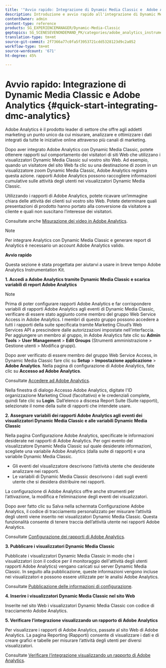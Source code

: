 ```yaml
---
title: '"Avvio rapido: Integrazione di Dynamic Media Classic e  Adobe Analytics"'
description: Introduzione e avvio rapido all'integrazione di Dynamic Media Classic e  Adobe Analytics per aiutarvi a iniziare a utilizzare rapidamente.
contentOwner: admin
content-type: reference
products: SG_EXPERIENCEMANAGER/Dynamic-Media-Classic
geptopics: SG_SCENESEVENONDEMAND_PK/categories/adobe_analytics_instrumentation_kit
translation-type: tm+mt
source-git-commit: 2f7366a77c0fa5f3953721cdd5328123d9c2a052
workflow-type: tm+mt
source-wordcount: '671'
ht-degree: 45%

---
```



# Avvio rapido: Integrazione di Dynamic Media Classic e  Adobe Analytics {#quick-start-integrating-dmc-analytics}

Adobe Analytics è il prodotto leader di settore che offre agli addetti marketing un punto unico da cui misurare, analizzare e ottimizzare i dati integrati da tutte le iniziative online attraverso più canali di marketing.

Dopo aver integrato  Adobe Analytics con Dynamic Media Classic, potete ottenere rapporti sul comportamento dei visitatori di siti Web che utilizzano i visualizzatori Dynamic Media Classic sul vostro sito Web. Ad esempio, quando un visitatore del sito Web fa clic su una destinazione di zoom in un visualizzatore zoom Dynamic Media Classic,  Adobe Analytics registra questa azione.  rapporti Adobe Analytics possono raccogliere informazioni cumulative sulle attività degli utenti nei visualizzatori Dynamic Media Classic.

Utilizzando i rapporti di Adobe Analytics, potete ricavare un’immagine chiara delle attività dei clienti sul vostro sito Web. Potete determinare quali presentazioni di prodotto hanno portato alla conversione da visitatore a cliente e quali non suscitano l’interesse dei visitatori.

Consultate anche [Misurazione dei video in Adobe Analytics](https://experienceleague.adobe.com/docs/media-analytics/using/media-overview.html).

>[!NOTE]
>
>Per integrare Analytics con Dynamic Media Classic e generare report di Analytics è necessario un account  Adobe Analytics valido.

**Avvio rapido**

Questa sezione è stata progettata per aiutarvi a usare in breve tempo Adobe Analytics Instrumentation Kit.

**1. Accedi a  Adobe Analytics tramite Dynamic Media Classic e scarica  variabili di report Adobe Analytics**

>[!NOTE]
>
>Prima di poter configurare  rapporti Adobe Analytics e far corrispondere  variabili di rapporti Adobe Analytics agli eventi di Dynamic Media Classic, verificare di essere stato aggiunto come membro del gruppo Web Service Access in  Adobe Analytics. I membri di questo gruppo possono accedere a tutti i rapporti della suite specificata tramite Marketing Cloud’s Web Services API a prescindere dalle autorizzazioni impostate nell’interfaccia. Per aggiungere un membro al gruppo, in Adobe Analytics fate clic su **Admin Tools** > **User Management** > **Edit Groups** (Strumenti amministrazione > Gestione utenti > Modifica gruppi).

Dopo aver verificato di essere membro del gruppo Web Service Access, in Dynamic Media Classic fare clic su **Setup** > **Impostazione applicazione** > **Adobe Analytics**. Nella pagina di configurazione di Adobe Analytics, fate clic su **Accesso ad Adobe Analytics**.

Consultate [Accedere ad Adobe Analytics](log-analytics.md#log_in_to_adobe_analytics).

Nella  finestra di dialogo Accesso Adobe Analytics, digitate l&#39;ID organizzazione Marketing Cloud (facoltativo) e le credenziali complete, quindi fate clic su **Login**. Dall’elenco a discesa Report Suite (Suite rapporti), selezionate il nome della suite di rapporti che intendete usare.

**2. Assegnare  variabili dei rapporti Adobe Analytics agli eventi dei visualizzatori Dynamic Media Classic e alle variabili Dynamic Media Classic**

Nella pagina Configurazione Adobe Analytics, specificate le informazioni desiderate nei rapporti di Adobe Analytics. Per ogni evento del visualizzatore Dynamic Media Classic sul quale desiderate informazioni, scegliete una variabile Adobe Analytics  (dalla suite di rapporti) e una variabile Dynamic Media Classic.

* Gli eventi del visualizzatore descrivono l’attività utente che desiderate analizzare nei rapporti.
* Le variabili di Dynamic Media Classic descrivono i dati sugli eventi utente che si desidera distribuire nei rapporti.

La configurazione di Adobe Analytics offre anche strumenti per l’attivazione, la modifica e l’eliminazione degli eventi dei visualizzatori.

Dopo aver fatto clic su Salva nella schermata Configurazione  Adobe Analytics, il codice di tracciamento personalizzato per misurare l’attività degli utenti viene inserito nei visualizzatori Dynamic Media Classic. Questa funzionalità consente di tenere traccia dell’attività utente nei rapporti Adobe Analytics.

Consultate [Configurazione dei rapporti di Adobe Analytics](configuring-analytics-reports.md#configuring_adobe_analytics_reports).

**3. Pubblicare i visualizzatori Dynamic Media Classic**

Pubblicate i visualizzatori Dynamic Media Classic in modo che i visualizzatori (con il codice per il monitoraggio dell&#39;attività degli utenti  rapporti Adobe Analytics) vengano caricati sui server Dynamic Media Classic. In seguito alla pubblicazione, queste informazioni vengono incluse nei visualizzatori e possono essere utilizzate per le analisi Adobe Analytics.

Consultate [Pubblicazione delle informazioni di configurazione](publishing-analytics-configuration-information.md#publishing_adobe_analytics_configuration_information).

**4. Inserire i visualizzatori Dynamic Media Classic nel sito Web**

Inserite nel sito Web i visualizzatori Dynamic Media Classic con  codice di tracciamento Adobe Analytics.

**5. Verificare l’integrazione visualizzando un rapporto di Adobe Analytics**

Per visualizzare i rapporti di Adobe Analytics, passate al sito Web di Adobe Analytics. La pagina Reporting (Rapporti) consente di visualizzare i dati e di creare grafici e tabelle per misurare l’attività degli utenti per diversi visualizzatori.

Consultate [Verificare l’integrazione visualizzando un rapporto di Adobe Analytics](testing-integration-viewing-analytics-report.md#testing_the_integration_by_viewing_an_adobe_analytics_report).
